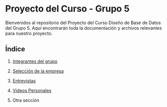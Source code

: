 # Proyecto del Curso - Grupo 5

Bienvenidos al repositorio del Proyecto del Curso Diseño de Base de Datos del Grupo 5. Aquí encontrarán toda la documentación y archivos relevantes para nuestro proyecto.

## Índice

1. [Integrantes del grupo](01.Integrantes/Integrantes.md)

2. [Selección de la empresa](02.Selección%20de%20la%20empresa/SeleccionEmpresa.md)

3. [Entrevistas](03.Entrevistas/Entrevistas.md)

4. [Videos Personales](04.Videos%20Personales/Videos.md)
   
5. Otra sección

